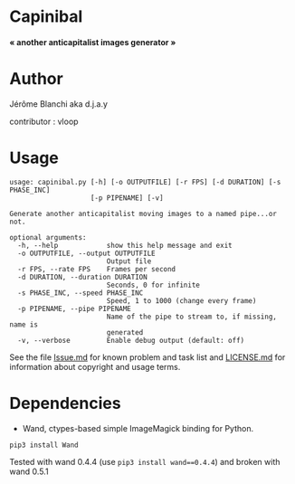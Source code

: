 # Capinibal
#### « another anticapitalist images generator »

# Author
Jérôme Blanchi aka d.j.a.y

contributor : vloop

# Usage
```
usage: capinibal.py [-h] [-o OUTPUTFILE] [-r FPS] [-d DURATION] [-s PHASE_INC]
                    [-p PIPENAME] [-v]

Generate another anticapitalist moving images to a named pipe...or not.

optional arguments:
  -h, --help            show this help message and exit
  -o OUTPUTFILE, --output OUTPUTFILE
                        Output file
  -r FPS, --rate FPS    Frames per second
  -d DURATION, --duration DURATION
                        Seconds, 0 for infinite
  -s PHASE_INC, --speed PHASE_INC
                        Speed, 1 to 1000 (change every frame)
  -p PIPENAME, --pipe PIPENAME
                        Name of the pipe to stream to, if missing, name is
                        generated
  -v, --verbose         Enable debug output (default: off)

```

See the file [Issue.md](Issues.md) for known problem and task list and [LICENSE.md](LICENSE.md)
for information about copyright and usage terms.

# Dependencies
* Wand, ctypes-based simple ImageMagick binding for Python.
```
pip3 install Wand
```
Tested with wand 0.4.4 (use `pip3 install wand==0.4.4`) and broken with wand 0.5.1
